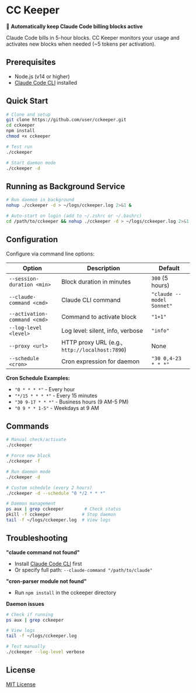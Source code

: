 # CC Keeper

🤖 **Automatically keep Claude Code billing blocks active**

Claude Code bills in 5-hour blocks. CC Keeper monitors your usage and activates new blocks when needed (~5 tokens per activation).

## Prerequisites

- Node.js (v14 or higher)
- [Claude Code CLI](https://docs.anthropic.com/en/docs/claude-code) installed

## Quick Start

```bash
# Clone and setup
git clone https://github.com/user/cckeeper.git
cd cckeeper
npm install
chmod +x cckeeper

# Test run
./cckeeper

# Start daemon mode
./cckeeper -d
```

## Running as Background Service

```bash
# Run daemon in background
nohup ./cckeeper -d > ~/logs/cckeeper.log 2>&1 &

# Auto-start on login (add to ~/.zshrc or ~/.bashrc)
cd /path/to/cckeeper && nohup ./cckeeper -d > ~/logs/cckeeper.log 2>&1 &
```

## Configuration

Configure via command line options:

| Option | Description | Default |
|--------|-------------|---------|
| `--session-duration <min>` | Block duration in minutes | `300` (5 hours) |
| `--claude-command <cmd>` | Claude CLI command | `"claude --model Sonnet"` |
| `--activation-command <cmd>` | Command to activate block | `"1+1"` |
| `--log-level <level>` | Log level: silent, info, verbose | `"info"` |
| `--proxy <url>` | HTTP proxy URL (e.g., `http://localhost:7890`) | None |
| `--schedule <cron>` | Cron expression for daemon | `"30 0,4-23 * * *"` |

**Cron Schedule Examples:**
- `"0 * * * *"` - Every hour
- `"*/15 * * * *"` - Every 15 minutes  
- `"30 9-17 * * *"` - Business hours (9 AM-5 PM)
- `"0 9 * * 1-5"` - Weekdays at 9 AM

## Commands

```bash
# Manual check/activate
./cckeeper

# Force new block
./cckeeper -f

# Run daemon mode
./cckeeper -d

# Custom schedule (every 2 hours)
./cckeeper -d --schedule "0 */2 * * *"

# Daemon management
ps aux | grep cckeeper        # Check status
pkill -f cckeeper            # Stop daemon
tail -f ~/logs/cckeeper.log  # View logs
```

## Troubleshooting

**"claude command not found"**
- Install [Claude Code CLI](https://docs.anthropic.com/en/docs/claude-code) first
- Or specify full path: `--claude-command "/path/to/claude"`

**"cron-parser module not found"**
- Run `npm install` in the cckeeper directory

**Daemon issues**
```bash
# Check if running
ps aux | grep cckeeper

# View logs
tail -f ~/logs/cckeeper.log

# Test manually
./cckeeper --log-level verbose
```

## License

[MIT License](LICENSE)